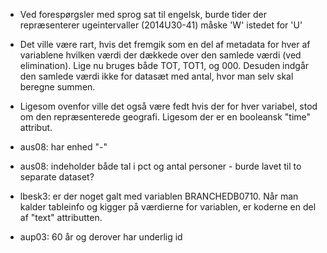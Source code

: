  * Ved forespørgsler med sprog sat til engelsk, burde tider der repræsenterer
   ugeintervaller (2014U30-41) måske 'W' istedet for 'U'

 * Det ville være rart, hvis det fremgik som en del af metadata for hver af
   variablene hvilken værdi der dækkede over den samlede værdi (ved
   elimination). Lige nu bruges både TOT, TOT1, og 000. Desuden indgår den
   samlede værdi ikke for datasæt med antal, hvor man selv skal beregne summen.

 * Ligesom ovenfor ville det også være fedt hvis der for hver variabel, stod
   om den repræsenterede geografi. Ligesom der er en booleansk "time" attribut.

 * aus08: har enhed "-"
 * aus08: indeholder både tal i pct og antal personer - burde lavet til to separate dataset?

 * lbesk3: er der noget galt med variablen BRANCHEDB0710. Når man kalder
   tableinfo og kigger på værdierne for variablen, er koderne en del af "text"
   attributten.

 * aup03: 60 år og derover har underlig id
 
